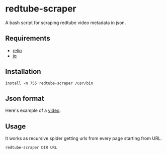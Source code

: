 # redtube-scraper

A bash script for scraping redtube video metadata in json.

## Requirements

 - [reliq](https://github.com/TUVIMEN/reliq)
 - [jq](https://github.com/stedolan/jq)

## Installation

    install -m 755 redtube-scraper /usr/bin

## Json format

Here's example of a [video](video-example.json).

## Usage

It works as recursive spider getting urls from every page starting from URL.

    redtube-scraper DIR URL
